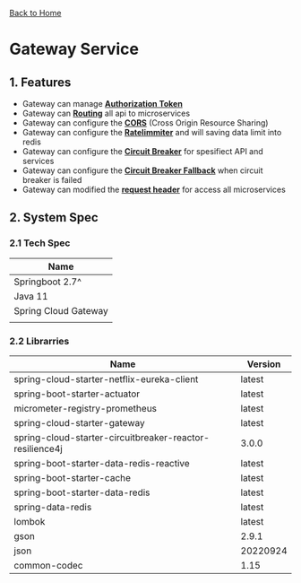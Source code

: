 [Back to Home](https://github.com/springboot-microservices-project/)

# Gateway Service

## 1. Features
- Gateway can manage [**Authorization Token**](https://github.com/springboot-microservices-project/.github/blob/main/profile/page/gateway-service/page/gateway-routing.md) 
- Gateway can [**Routing**](https://github.com/springboot-microservices-project/.github/blob/main/profile/page/gateway-service/page/gateway-routing.md) all api to microservices
- Gateway can configure the [**CORS**](https://github.com/springboot-microservices-project/.github/blob/main/profile/page/gateway-service/page/gateway-cors.md) (Cross Origin Resource Sharing)
- Gateway can configure the [**Ratelimmiter**](https://github.com/springboot-microservices-project/.github/blob/main/profile/page/gateway-service/page/gateway-ratelimmiter.md) and will saving data limit into redis
- Gateway can configure the [**Circuit Breaker**](https://github.com/springboot-microservices-project/.github/blob/main/profile/page/gateway-service/page/gateway-circuitbreaker.md) for spesifiect API and services
- Gateway can configure the [**Circuit Breaker Fallback**](https://github.com/springboot-microservices-project/.github/blob/main/profile/page/gateway-service/page/gateway-circuitbreaker-fallback.md) when circuit breaker is failed
- Gateway can modified the [**request header**](https://github.com/springboot-microservices-project/.github/blob/main/profile/page/gateway-service/page/gateway-modified-reqheader.md) for access all microservices



## 2. System Spec

### 2.1 Tech Spec
| Name  |
|----|
| Springboot 2.7^  |
| Java 11 |
| Spring Cloud Gateway |
|  |


### 2.2 Librarries

| Name  | Version | 
|----|----|
| spring-cloud-starter-netflix-eureka-client | latest  |
| spring-boot-starter-actuator | latest |
| micrometer-registry-prometheus | latest |
| spring-cloud-starter-gateway | latest |
| spring-cloud-starter-circuitbreaker-reactor-resilience4j | 3.0.0 |
| spring-boot-starter-data-redis-reactive | latest |
| spring-boot-starter-cache | latest |
| spring-boot-starter-data-redis | latest |
| spring-data-redis | latest |
| lombok | latest |
| gson | 2.9.1 |
| json | 20220924 |
| common-codec | 1.15 |




